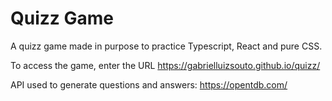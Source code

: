 # Quizz Game

A quizz game made in purpose to practice Typescript, React and pure CSS.

To access the game, enter the URL https://gabrielluizsouto.github.io/quizz/

API used to generate questions and answers: https://opentdb.com/